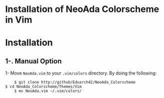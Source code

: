 # Installation of NeoAda Colorscheme in Vim

Installation 
============
## 1-. Manual Option
 
1- Move `NeoAda.vim` to your `.vim/colors` directory. By doing the following:

        $ git clone http://github/Eduarch42/NeoAda_Colorscheme
	$ cd NeoAda_Colorscheme/Themes/Vim
        $ mv NeoAda.vim ~/.vim/colors/
  
  



